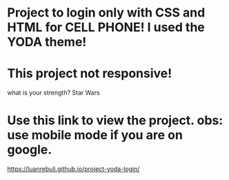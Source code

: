 # Project to login only with CSS and HTML for CELL PHONE! I used the YODA theme!

# This project not responsive!

what is your strength? Star Wars

# Use this link to view the project. obs: use mobile mode if you are on google.

https://luanrebuli.github.io/project-yoda-login/
 
